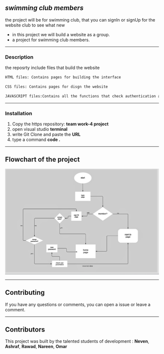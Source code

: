 
## _swimming club members_

the project will be for swimming club,
that you can signIn or signUp for the website club to see what new 


- in this project we will build a website as a group.
- a project for swimming club members.  

***
### Description
the reposrty include files that build the website
```sh
HTML files: Contains pages for building the interface
```
```sh
CSS files: Contains pages for disgn the website
```
```sh
JAVASCRIPT files:Contains all the functions that check authentication and other operations
```

---
### Installation
1. Copy the https repository: **team work-4 project**
2. open visual studio **terminal**
3. write Git Clone and paste the **URL**
4. type a command **code .**
---

## Flowchart of the project

![my flowshart](images/myimg.jpeg)

***
## Contributing
If you have any questions or comments, you can open a issue or leave a comment.
***
## Contributors

This project was built by the talented students of development : **Neven**, **Ashraf**, **Rawad**, **Nareen**, **Omar**